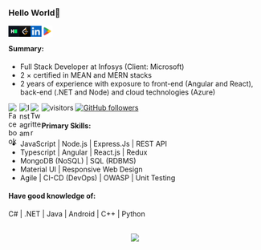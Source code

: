 ### Hello World👋
<a href="https://www.hackerrank.com/guptagagann">
  <img align="left" alt="HackerRank" width="22px" src="./assets/hackerrank.jpg" />
</a>
<a href="https://www.leetcode.com/guptagagann">
  <img align="left" alt="LeetCode" width="22px" src="./assets/leetcode.jpg" />
</a>
<a href="https://www.linkedin.com/in/guptagagann/">
  <img align="left" alt="LinkedIn" width="22px" src="./assets/linkedin.jpg" />
</a>
<a href="https://play.google.com/store/apps/details?id=com.guptagagann.myapplication">
  <img align="left" alt="Google Play" width="22px" src="./assets/google play.jpg" />
</a><br>


<!--
**GuptaGagann/GuptaGagann** is a ✨ _special_ ✨ repository because its `README.md` (this file) appears on your GitHub profile.

Here are some ideas to get you started:

- 🔭 I’m currently working on ...
- 🌱 I’m currently learning ...
- 👯 I’m looking to collaborate on ...
- 🤔 I’m looking for help with ...
- 💬 Ask me about ...
- 📫 How to reach me: ...
- 😄 Pronouns: ...
- ⚡ Fun fact: ...
-->


#### Summary:

- Full Stack Developer at Infosys (Client: Microsoft)
- 2 × certified in MEAN and MERN stacks
- 2 years of experience with exposure to front-end (Angular and React), back-end (.NET and Node) and cloud technologies (Azure)


<a href="https://www.facebook.com/guptagagann">
  <img align="left" alt="Facebook" width="22px" src="https://cdn.jsdelivr.net/npm/simple-icons@v3/icons/facebook.svg" />
</a>
<a href="https://www.instagram.com/guptagagann">
  <img align="left" alt="Instagram" width="22px" src="https://cdn.jsdelivr.net/npm/simple-icons@v3/icons/instagram.svg" />
</a>
<a href="https://www.twitter.com/guptagagann">
  <img align="left" alt="Twitter" width="22px" src="https://cdn.jsdelivr.net/npm/simple-icons@v3/icons/twitter.svg" />
</a>


![visitors](https://visitor-badge.laobi.icu/badge?page_id=GuptaGagann.GuptaGagann)
[![GitHub followers](https://img.shields.io/github/followers/GuptaGagann.svg?style=social&label=Follow)](https://github.com/GuptaGagann?tab=followers)


#### Primary Skills:

- JavaScript | Node.js | Express.Js | REST API
- Typescript | Angular | React.js	| Redux
- MongoDB (NoSQL) | SQL (RDBMS)
- Material UI | Responsive Web Design
- Agile	| CI-CD (DevOps) | OWASP | Unit Testing

#### Have good knowledge of:

C# | .NET | Java | Android | C++ | Python

<br>
<div align="center">
  <a href="https://github.com/GuptaGagann">
    <img src="https://github-readme-stats.vercel.app/api?username=GuptaGagann&count_private=truehide=[%22issues%22,%22contribs%22]&show_icons=true&title_colour=fff&bg_color=151515&text_color=9f9f9f&icon_color=79ff97" /></a>
</div>
